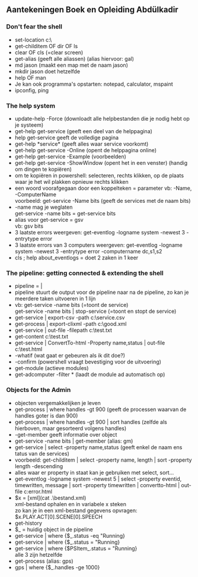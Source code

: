 ## Aantekeningen Boek en Opleiding Abdülkadir


### Don't fear the shell

- set-location c:\
- get-childitem OF dir OF ls
- clear OF cls (=clear screen)
- get-alias (geeft alle aliassen) (alias hiervoor: gal)
- md jason (maakt een map met de naam jason)
- mkdir jason doet hetzelfde
- help OF man
- Je kan ook programma's opstarten: notepad, calculator, mspaint
- ipconfig, ping


### The help system

- update-help -Force (downloadt alle helpbestanden die je nodig hebt op je systeem)
- get-help get-service (geeft een deel van de helppagina)
- help get-service geeft de volledige pagina
- get-help \*service\* (geeft alles waar service voorkomt)
- get-help get-service -Online (opent de helppagina online)
- get-help get-service -Example (voorbeelden)
- get-help get-service -ShowWindow (opent het in een venster) (handig om dingen te kopiëren)
- om te kopiëren in powershell: selecteren, rechts klikken, op de plaats waar je het wil plakken opnieuw rechts klikken
- een woord voorafgegaan door een koppelteken = parameter vb: -Name, -ComputerName </br> voorbeeld: get-service -Name bits (geeft de services met de naam bits)
- -name mag je weglaten </br> get-service -name bits = get-service bits
- alias voor get-service = gsv </br> vb: gsv bits
- 3 laatste errors weergeven: get-eventlog -logname system -newest 3 -entrytype error
- 3 laatste errors van 3 computers weergeven: get-eventlog -logname system -newest 3 -entrytype error -computername dc,s1,s2
- cls ; help about_eventlogs = doet 2 zaken in 1 keer


### The pipeline: getting connected & extending the shell

- pipeline = |
- pipeline stuurt de output voor de pipeline naar na de pipeline, zo kan je meerdere taken uitvoeren in 1 lijn
- vb: get-service -name bits (=toont de service) </br> get-service -name bits | stop-service (=toont en stopt de service)
- get-service | export-csv -path c:\service.csv
- get-process | export-clixml -path c:\good.xml
- get-service | out-file -filepath c:\test.txt
- get-content c:\test.txt
- get-service | ConvertTo-html -Property name,status | out-file c:\test.html
- -whatif (wat gaat er gebeuren als ik dit doe?)
- -confirm (powershell vraagt bevestiging voor de uitvoering)
- get-module (actieve modules)
- get-adcomputer -filter * (laadt de module ad automatisch op)

### Objects for the Admin

- objecten vergemakkelijken je leven
- get-process | where handles -gt 900 (geeft de processen waarvan de handles goter is dan 900)
- get-process | where handles -gt 900 | sort handles (zelfde als hierboven, maar gesorteerd volgens handles)
- -get-member geeft informatie over object 
- get-service -name bits | get-member (alias: gm)
- get-service | select -property name,status (geeft enkel de naam ens tatus van de services)
- voorbeeld: get-childitem | select -property name, length | sort -property length -descending
- alles waar er property in staat kan je gebruiken met select, sort...
- get-eventlog -logname system -newest 5 | select -property eventid, timewritten, message | sort -property timewritten | convertto-html | out-file c:error.html
- $x = [xml]\(cat .\bestand.xml) <br/> xml-bestand ophalen en in variabele x steken <br/> zo kan je in een xml-bestand gegevens opvragen: $x.PLAY.ACT[0].SCENE[0].SPEECH
- get-history
- $_ = huidig object in de pipeline
- get-service | where {$_.status -eq "Running}
- get-service | where {$_.status = "Running}
- get-service | where {$PSItem_.status = "Running} <br/> alle 3 zijn hetzelfde
- get-process (alias: gps)
- gps | where {$_.handles -ge 1000}

